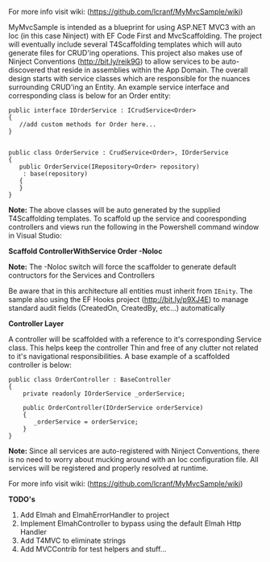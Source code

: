 For more info visit wiki: (https://github.com/lcranf/MyMvcSample/wiki)



MyMvcSample is intended as a blueprint for using ASP.NET MVC3 with an Ioc (in this case Ninject) with EF Code First and MvcScaffolding.  The project will eventually include several T4Scaffolding templates which will auto generate files for CRUD'ing operations.  This project also makes use of Ninject Conventions (http://bit.ly/reik9G) to allow services to be auto-discovered that reside in assemblies within the App Domain.  The overall design starts with service classes which are responsible for the nuances surrounding CRUD'ing an Entity.  An example service interface and corresponding class is below for an Order entity:


    public interface IOrderService : ICrudService<Order>
    {
       //add custom methods for Order here...
    }


    public class OrderService : CrudService<Order>, IOrderService
    {
       public OrderService(IRepository<Order> repository)
        : base(repository)
       {
       }
    }


**Note:** The above classes will be auto generated by the supplied T4Scaffolding templates.  To scaffold up the service and cooresponding controllers and views run the following in the Powershell command window in Visual Studio:

**Scaffold ControllerWithService Order -NoIoc**

**Note:** The -NoIoc switch will force the scaffolder to generate default contructors for the Services and Controllers

Be aware that in this architecture all entities must inherit from `IEnity`.  The sample also using the EF Hooks project (<http://bit.ly/p9XJ4E>) to manage standard audit fields (CreatedOn, CreatedBy, etc...) automatically


**Controller Layer**

A controller will be scaffolded with a reference to it's corresponding Service class.  This helps keep the controller Thin and free of any clutter not related to it's navigational responsibilities.  A base example of a scaffolded controller is below:

    public class OrderController : BaseController
    {
        private readonly IOrderService _orderService;

        public OrderController(IOrderService orderService)
        {
           _orderService = orderService;
        }
    }


**Note:** Since all services are auto-registered with Ninject Conventions, there is no need to worry about mucking around with an Ioc configuration file. All services will be registered and properly resolved at runtime.

For more info visit wiki: (https://github.com/lcranf/MyMvcSample/wiki)

**TODO's**

1.  Add Elmah and ElmahErrorHandler to project
2.  Implement ElmahController to bypass using the default Elmah Http Handler
3.  Add T4MVC to eliminate strings
4.  Add MVCContrib for test helpers and stuff...
